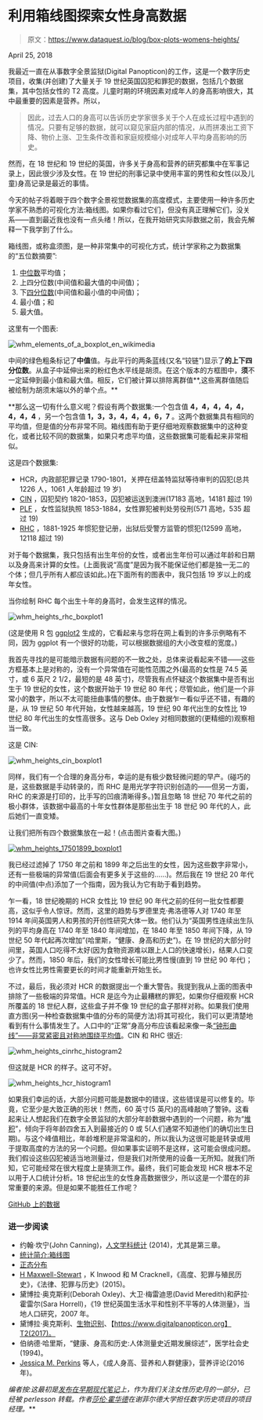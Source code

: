 # 利用箱线图探索女性身高数据

> 原文：<https://www.dataquest.io/blog/box-plots-womens-heights/>

April 25, 2018

我最近一直在从事数字全景监狱(Digital Panopticon)的工作，这是一个数字历史项目，收集(并创建)了大量关于 19 世纪英国囚犯和罪犯的数据，包括几个数据集，其中包括女性的 T2 高度。儿童时期的环境因素对成年人的身高影响很大，其中最重要的因素是营养。所以，

> 因此，过去人口的身高可以告诉历史学家很多关于个人在成长过程中遇到的情况。只要有足够的数据，就可以窥见家庭内部的情况，从而拼凑出工资下降、物价上涨、卫生条件改善和家庭规模缩小对成年人平均身高影响的历史。

然而，在 18 世纪和 19 世纪的英国，许多关于身高和营养的研究都集中在军事记录上，因此很少涉及女性。在 19 世纪的刑事记录中使用丰富的男性和女性(以及儿童)身高记录是最近的事情。

今天的帖子将着眼于四个数字全景视觉数据集的高度模式，主要使用一种许多历史学家不熟悉的可视化方法:箱线图。如果你看过它们，但没有真正理解它们，没关系——直到最近我也没有一点头绪！所以，在我开始研究实际数据之前，我会先解释一下我学到了什么。

箱线图，或称盒须图，是一种非常集中的可视化方式，统计学家称之为数据集的“五位数摘要”:

1.  [中位数](https://en.wikipedia.org/wiki/Median)平均值；
2.  上四分位数(中间值和最大值的中间值)；
3.  下[四分位数](https://www.bbc.co.uk/schools/gcsebitesize/maths/statistics/representingdata3hirev4.shtml)(中间值和最小值的中间值)；
4.  最小值；和
5.  最大值。

这里有一个图表:

![whm_elements_of_a_boxplot_en_wikimedia](img/386835e718fc66954b16e4b28a448a3a.png)

中间的绿色粗条标记了**中值**值。与此平行的两条蓝线(又名“铰链”)显示了**的上下四分位数**。从盒子中延伸出来的粉红色水平线是胡须。在这个版本的方框图中，**须**不一定延伸到最小值和最大值。相反，它们被计算以排除离群值**,这些离群值随后被绘制为胡须末端以外的单个点。**

 **那么这一切有什么意义呢？假设有两个数据集:一个包含值 **4，4，4，4，4，4，4，4** ，另一个包含值 **1，3，3，4，4，4，6，7** 。这两个数据集具有相同的平均值，但是值的分布非常不同。箱线图有助于更仔细地观察数据集中的这种变化，或者比较不同的数据集，如果只考虑平均值，这些数据集可能看起来非常相似。

这是四个数据集:

*   HCR，内政部犯罪记录 1790-1801，关押在纽盖特监狱等待审判的囚犯(总共 1226 人，1061 人年龄超过 19 岁)
*   [CIN](https://www.digitalpanopticon.org/Convict_Indents_(Ship_and_Arrival_Registers)_1788-1868) ，囚犯契约 1820-1853，囚犯被运送到澳洲(17183 高地，14181 超过 19)
*   [PLF](https://www.digitalpanopticon.org/UK_Licences_for_the_Parole_of_Convicts_1853-1925) ，女性监狱执照 1853-1884，女性罪犯被判处劳役刑(571 高地，535 超过 19)
*   [RHC](https://www.digitalpanopticon.org/Metropolitan_Police_Register_of_Habitual_Criminals_1881-1925) ，1881-1925 年惯犯登记册，出狱后受警方监管的惯犯(12599 高地，12118 超过 19)

对于每个数据集，我只包括有出生年份的女性，或者出生年份可以通过年龄和日期以及身高来计算的女性。(上面我说“高度”是因为我不能保证他们都是独一无二的个体；但几乎所有人都应该如此。)在下面所有的图表中，我只包括 19 岁以上的成年女性。

当你绘制 RHC 每个出生十年的身高时，会发生这样的情况。

![whm_heights_rhc_boxplot1](img/d44c55bf7d4ac052c3bdd2eabc344d5a.png)

(这是使用 R 包 [ggplot2](https://ggplot2.tidyverse.org/reference/geom_boxplot.html) 生成的，它看起来与您将在网上看到的许多示例略有不同，因为 ggplot 有一个很好的功能，可以根据数据组的大小改变框的宽度。)

我首先寻找的是可能暗示数据有问题的不一致之处，总体来说看起来不错——这些方框基本上是对称的，没有一个异常值在可能性范围之外(最高的女性是 74.5 英寸，或 6 英尺 2 1/2，最短的是 48 英寸)，尽管我有点怀疑这个数据集中是否有出生于 19 世纪的女性，这个数据开始于 19 世纪 80 年代；尽管如此，他们是一个非常小的数字，所以不太可能扭曲事情的整体。由于数据乍一看似乎还不错，有趣的是，从 19 世纪 50 年代开始，女性越来越高，19 世纪 90 年代出生的女性比 19 世纪 80 年代出生的女性高很多。这与 Deb Oxley 对相同数据的(更精细的)观察相当一致。

这是 CIN:

![whm_heights_cin_boxplot1](img/4798b8626efec86c8fe342fad4403c77.png)

同样，我们有一个合理的身高分布，幸运的是有极少数轻微问题的早产。(碰巧的是，这些数据是手动转录的，而 RHC 是用光学字符识别创造的——但另一方面，RHC 的来源是打印的，比手写的凹痕清晰得多。)暂且忽略 18 世纪 70 年代之前的极小群体，该数据中最高的十年女性群体是那些出生于 18 世纪 90 年代的人，此后她们一直变矮。

让我们把所有四个数据集放在一起！(点击图片查看大图。)

[![whm_heights_17501899_boxplot1](img/5765c784d9f89b1e0044d74e4dc45ef2.png)](https://earlymodernnotes.files.wordpress.com/2018/03/heights_17501899_boxplot1.png)

我已经过滤掉了 1750 年之前和 1899 年之后出生的女性，因为这些数字非常小，还有一些极端的异常值(后面会有更多关于这些的……)。然后我在 19 世纪 20 年代的中间值(中点)添加了一个指南，因为我认为它有助于看到趋势。

乍一看，18 世纪晚期的 HCR 女性比 19 世纪 90 年代之前的任何一批女性都要高，这似乎令人惊讶。然而，这里的趋势与罗德里克·弗洛德等人对 1740 年至 1914 年间英国男人和男孩的开创性研究大体一致。他们认为“英国男性连续出生队列的平均身高在 1740 年至 1840 年间增加，在 1840 年至 1850 年间下降，从 19 世纪 50 年代起再次增加”(哈里斯，“健康、身高和历史”)。在 19 世纪的大部分时间里，英国人口吃得不太好(因为食物资源难以跟上人口的快速增长)，结果人口变少了。然而，1850 年后，我们的女性增长可能比男性慢(直到 19 世纪 90 年代)；也许女性比男性需要更长的时间才能重新开始生长。

不过，最后，我必须对 HCR 的数据提出一个重大警告。我提到我从上面的图表中排除了一些极端的异常值。HCR 是迄今为止最糟糕的罪犯，如果你仔细观察 HCR 所覆盖的 18 世纪人群，这些盒子并不像 19 世纪的盒子那样对称。如果我们使用直方图(另一种检查数据集中值的分布的简便方法)将其可视化，我们可以更清楚地看到有什么事情发生了。人口中的“正常”身高分布应该看起来像一条[“钟形曲线”——非常紧密且对称地围绕平均值](https://www.usablestats.com/lessons/normal)。CIN 和 RHC 很近:

![whm_heights_cinrhc_histogram2](img/9e65f551e82b4fbbe678b3744cae411d.png)

但这就是 HCR 的样子。这可不好。

![whm_heights_hcr_histogram1](img/1d085d4f78f3846a7cfeb7d080c36e67.png)

如果我们幸运的话，大部分问题可能是数据中的错误，这些错误是可以修复的。毕竟，它至少是大致正确的形状！然而，60 英寸(5 英尺)的高峰敲响了警钟。这看起来让人想起我们在数字全景监狱的大部分年龄数据中遇到的一个问题，称为“[堆积](https://sites.dartmouth.edu/censushistory/2015/12/26/age-heaping-in-the-u-s-census/)”，倾向于将年龄四舍五入到最接近的 0 或 5(人们通常不知道他们的确切出生日期)。与这个峰值相比，年龄堆积是非常温和的，所以我认为这很可能是转录或用于提取高度的方法的另一个问题。但如果事实证明不是这样，这可能会很成问题。我们假设这些囚犯被适当地测量过，但是我们对所使用的设备一无所知。就我们所知，它可能经常在很大程度上是猜测工作。最终，我们可能会发现 HCR 根本不足以用于人口统计分析。18 世纪出生的女性身高数据很少，所以这是一个潜在的非常重要的来源。但是如果不能胜任工作呢？

[GitHub 上的数据](https://github.com/sharonhoward/whm18)

### 进一步阅读

*   约翰·坎宁(John Canning)，[人文学科统计](https://statisticsforhumanities.net/book/) (2014)，尤其是第三章。
*   [统计简介:箱线图](https://courses.lumenlearning.com/introstats1/chapter/box-plots/)
*   [正态分布](https://www.usablestats.com/lessons/normal)
*   [H Maxwell-Stewart](https://www.lawcrimehistory.org/journal/vol.5%20issue1%202015/Maxwell-Stewart%20Height.pdf) ，K Inwood 和 M Cracknell，《高度、犯罪与殖民历史》，《法律、犯罪与历史》(2015)。
*   黛博拉·奥克斯利(Deborah Oxley)、大卫·梅雷迪思(David Meredith)和萨拉·霍雷尔(Sara Horrell)，《19 世纪英国生活水平和性别不平等的人体测量》，当地人口研究，2007 年。
*   黛博拉·奥克斯利、[生物识别](https://www.digitalpanopticon.org/Biometrics)、【https://www.digitalpanopticon.org】T2(2017)。
*   伯纳德·哈里斯，“健康、身高和历史:人体测量史近期发展综述”，医学社会史(1994)。
*   [Jessica M. Perkins](https://www.ncbi.nlm.nih.gov/pmc/articles/PMC4892290/) 等人，《成人身高、营养和人群健康》，营养评论(2016 年)。

*编者按:这最初是[发布在早期现代笔记](https://earlymodernnotes.wordpress.com/2018/03/17/whm18-womens-heights-in-the-digital-panopticon/?utm_source=dataquest&utm_medium=blog)上，作为我们关注女性历史月的一部分，已经被 perlesson 转载。作者[莎伦·霍华德](https://sharonhoward.org/?utm_source=dataquest&utm_medium=blog)在谢菲尔德大学担任数字历史项目的项目经理。***